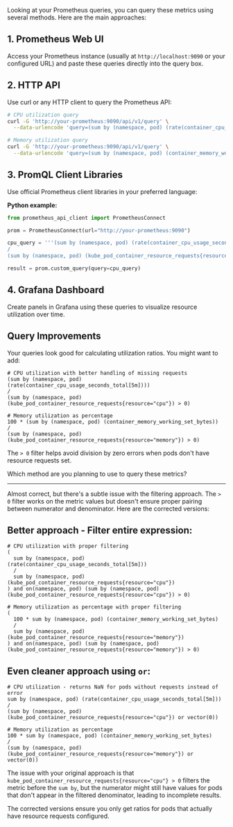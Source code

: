 Looking at your Prometheus queries, you can query these metrics using several methods. Here are the main approaches:

## 1. Prometheus Web UI
Access your Prometheus instance (usually at `http://localhost:9090` or your configured URL) and paste these queries directly into the query box.

## 2. HTTP API
Use curl or any HTTP client to query the Prometheus API:

```bash
# CPU utilization query
curl -G 'http://your-prometheus:9090/api/v1/query' \
  --data-urlencode 'query=(sum by (namespace, pod) (rate(container_cpu_usage_seconds_total[5m]))) / (sum by (namespace, pod) (kube_pod_container_resource_requests{resource="cpu"}))'

# Memory utilization query  
curl -G 'http://your-prometheus:9090/api/v1/query' \
  --data-urlencode 'query=(sum by (namespace, pod) (container_memory_working_set_bytes)) / (sum by (namespace, pod) (kube_pod_container_resource_requests{resource="memory"}))'
```

## 3. PromQL Client Libraries
Use official Prometheus client libraries in your preferred language:

**Python example:**
```python
from prometheus_api_client import PrometheusConnect

prom = PrometheusConnect(url="http://your-prometheus:9090")

cpu_query = '''(sum by (namespace, pod) (rate(container_cpu_usage_seconds_total[5m]))) 
/ 
(sum by (namespace, pod) (kube_pod_container_resource_requests{resource="cpu"}))'''

result = prom.custom_query(query=cpu_query)
```

## 4. Grafana Dashboard
Create panels in Grafana using these queries to visualize resource utilization over time.

## Query Improvements
Your queries look good for calculating utilization ratios. You might want to add:

```promql
# CPU utilization with better handling of missing requests
(sum by (namespace, pod) (rate(container_cpu_usage_seconds_total[5m]))) 
/ 
(sum by (namespace, pod) (kube_pod_container_resource_requests{resource="cpu"}) > 0)

# Memory utilization as percentage
100 * (sum by (namespace, pod) (container_memory_working_set_bytes))
/
(sum by (namespace, pod) (kube_pod_container_resource_requests{resource="memory"}) > 0)
```

The `> 0` filter helps avoid division by zero errors when pods don't have resource requests set.

Which method are you planning to use to query these metrics?


---

Almost correct, but there's a subtle issue with the filtering approach. The `> 0` filter works on the metric values but doesn't ensure proper pairing between numerator and denominator. Here are the corrected versions:

## Better approach - Filter entire expression:

```promql
# CPU utilization with proper filtering
(
  sum by (namespace, pod) (rate(container_cpu_usage_seconds_total[5m])) 
  / 
  sum by (namespace, pod) (kube_pod_container_resource_requests{resource="cpu"})
) and on(namespace, pod) (sum by (namespace, pod) (kube_pod_container_resource_requests{resource="cpu"}) > 0)

# Memory utilization as percentage with proper filtering  
(
  100 * sum by (namespace, pod) (container_memory_working_set_bytes)
  /
  sum by (namespace, pod) (kube_pod_container_resource_requests{resource="memory"})
) and on(namespace, pod) (sum by (namespace, pod) (kube_pod_container_resource_requests{resource="memory"}) > 0)
```

## Even cleaner approach using `or`:

```promql
# CPU utilization - returns NaN for pods without requests instead of error
sum by (namespace, pod) (rate(container_cpu_usage_seconds_total[5m])) 
/ 
(sum by (namespace, pod) (kube_pod_container_resource_requests{resource="cpu"}) or vector(0))

# Memory utilization as percentage
100 * sum by (namespace, pod) (container_memory_working_set_bytes)
/
(sum by (namespace, pod) (kube_pod_container_resource_requests{resource="memory"}) or vector(0))
```

The issue with your original approach is that `kube_pod_container_resource_requests{resource="cpu"} > 0` filters the metric before the `sum by`, but the numerator might still have values for pods that don't appear in the filtered denominator, leading to incomplete results.

The corrected versions ensure you only get ratios for pods that actually have resource requests configured.